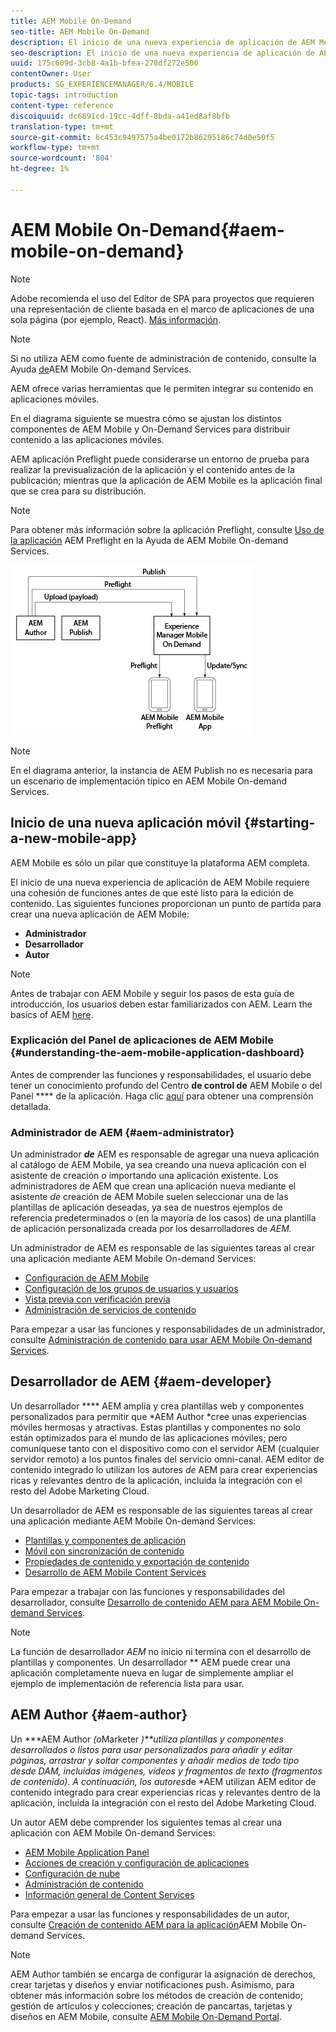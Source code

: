 ```yaml
---
title: AEM Mobile On-Demand
seo-title: AEM Mobile On-Demand
description: El inicio de una nueva experiencia de aplicación de AEM Mobile requiere una cohesión de funciones antes de que esté listo para la edición de contenido. Siga esta página para empezar a usar AEM servicios bajo demanda para dispositivos móviles.
seo-description: El inicio de una nueva experiencia de aplicación de AEM Mobile requiere una cohesión de funciones antes de que esté listo para la edición de contenido. Siga esta página para empezar a usar AEM servicios bajo demanda para dispositivos móviles.
uuid: 175c609d-3cb8-4a1b-bfea-278df272e500
contentOwner: User
products: SG_EXPERIENCEMANAGER/6.4/MOBILE
topic-tags: introduction
content-type: reference
discoiquuid: dc6891cd-19cc-4dff-8bda-a41ed8af8bfb
translation-type: tm+mt
source-git-commit: 6c453c9497575a4be0172b86295186c74d0e50f5
workflow-type: tm+mt
source-wordcount: '804'
ht-degree: 1%

---
```



# AEM Mobile On-Demand{#aem-mobile-on-demand}

>[!NOTE]
>
>Adobe recomienda el uso del Editor de SPA para proyectos que requieren una representación de cliente basada en el marco de aplicaciones de una sola página (por ejemplo, React). [Más información](/help/sites-developing/spa-overview.md).

>[!NOTE]
>
>Si no utiliza AEM como fuente de administración de contenido, consulte la Ayuda [de](https://helpx.adobe.com/digital-publishing-solution/topics.html)AEM Mobile On-demand Services.

AEM ofrece varias herramientas que le permiten integrar su contenido en aplicaciones móviles.

En el diagrama siguiente se muestra cómo se ajustan los distintos componentes de AEM Mobile y On-Demand Services para distribuir contenido a las aplicaciones móviles.

AEM aplicación Preflight puede considerarse un entorno de prueba para realizar la previsualización de la aplicación y el contenido antes de la publicación; mientras que la aplicación de AEM Mobile es la aplicación final que se crea para su distribución.

>[!NOTE]
>
>Para obtener más información sobre la aplicación Preflight, consulte [Uso de la aplicación](https://helpx.adobe.com/digital-publishing-solution/help/preflight-app.html) AEM Preflight en la Ayuda de AEM Mobile On-demand Services.

![chlimage_1-171](assets/chlimage_1-171.png)

>[!NOTE]
>
>En el diagrama anterior, la instancia de AEM Publish no es necesaria para un escenario de implementación típico en AEM Mobile On-demand Services.

## Inicio de una nueva aplicación móvil {#starting-a-new-mobile-app}

AEM Mobile es sólo un pilar que constituye la plataforma AEM completa.

El inicio de una nueva experiencia de aplicación de AEM Mobile requiere una cohesión de funciones antes de que esté listo para la edición de contenido. Las siguientes funciones proporcionan un punto de partida para crear una nueva aplicación de AEM Mobile:

* **Administrador**
* **Desarrollador**
* **Autor**

>[!NOTE]
>
>Antes de trabajar con AEM Mobile y seguir los pasos de esta guía de introducción, los usuarios deben estar familiarizados con AEM. Learn the basics of AEM [here](/help/sites-deploying/deploy.md).

### Explicación del Panel de aplicaciones de AEM Mobile {#understanding-the-aem-mobile-application-dashboard}

Antes de comprender las funciones y responsabilidades, el usuario debe tener un conocimiento profundo del Centro **de control de** AEM Mobile o del Panel **** de la aplicación. Haga clic [aquí](/help/mobile/mobile-apps-ondemand-application-dashboard.md) para obtener una comprensión detallada.

### Administrador de AEM {#aem-administrator}

Un administrador ***de*** AEM es responsable de agregar una nueva aplicación al catálogo de AEM Mobile, ya sea creando una nueva aplicación con el asistente de creación o importando una aplicación existente. Los administradores de AEM que crean una aplicación nueva mediante el asistente *de* creación de AEM Mobile suelen seleccionar una de las plantillas de aplicación deseadas, ya sea de nuestros ejemplos de referencia predeterminados o (en la mayoría de los casos) de una plantilla de aplicación personalizada creada por los desarrolladores de *AEM.*

Un administrador de AEM es responsable de las siguientes tareas al crear una aplicación mediante AEM Mobile On-demand Services:

* [Configuración de AEM Mobile](/help/mobile/aem-mobile-setup.md)
* [Configuración de los grupos de usuarios y usuarios](/help/mobile/aem-mobile-configure-users.md)
* [Vista previa con verificación previa](/help/mobile/aem-mobile-manage-ondemand-services.md)
* [Administración de servicios de contenido](/help/mobile/developing-content-services.md)

Para empezar a usar las funciones y responsabilidades de un administrador, consulte [Administración de contenido para usar AEM Mobile On-demand Services](/help/mobile/aem-mobile.md).

## Desarrollador de AEM {#aem-developer}

Un desarrollador **** AEM amplía y crea plantillas web y componentes personalizados para permitir que *AEM Author *cree unas experiencias móviles hermosas y atractivas. Estas plantillas y componentes no solo están optimizados para el mundo de las aplicaciones móviles; pero comuníquese tanto con el dispositivo como con el servidor AEM (cualquier servidor remoto) a los puntos finales del servicio omni-canal. AEM editor de contenido integrado lo utilizan los autores *de* AEM para crear experiencias ricas y relevantes dentro de la aplicación, incluida la integración con el resto del Adobe Marketing Cloud.

Un desarrollador de AEM es responsable de las siguientes tareas al crear una aplicación mediante AEM Mobile On-demand Services:

* [Plantillas y componentes de aplicación](/help/mobile/app-templates-and-components1.md)
* [Móvil con sincronización de contenido](/help/mobile/mobile-ondemand-contentsync.md)
* [Propiedades de contenido y exportación de contenido](/help/mobile/on-demand-content-properties-exporting.md)
* [Desarrollo de AEM Mobile Content Services](/help/mobile/developing-content-services.md)

Para empezar a trabajar con las funciones y responsabilidades del desarrollador, consulte [Desarrollo de contenido AEM para AEM Mobile On-demand Services](/help/mobile/aem-mobile-on-demand.md).

>[!NOTE]
>
>La función de desarrollador *AEM* no inicio ni termina con el desarrollo de plantillas y componentes. Un desarrollador ** AEM puede crear una aplicación completamente nueva en lugar de simplemente ampliar el ejemplo de implementación de referencia lista para usar.

## AEM Author {#aem-author}

Un ***AEM Author *(o*Marketer *)**utiliza plantillas y componentes desarrollados o listos para usar personalizados para añadir y editar páginas, arrastrar y soltar componentes y añadir medios de todo tipo desde DAM, incluidas imágenes, vídeos y fragmentos de texto (fragmentos de contenido). A continuación, los autores*de *AEM utilizan AEM editor de contenido integrado para crear experiencias ricas y relevantes dentro de la aplicación, incluida la integración con el resto del Adobe Marketing Cloud.

Un autor AEM debe comprender los siguientes temas al crear una aplicación con AEM Mobile On-demand Services:

* [AEM Mobile Application Panel](/help/mobile/mobile-apps-ondemand-application-dashboard.md)
* [Acciones de creación y configuración de aplicaciones](/help/mobile/mobile-apps-ondemand-application-create-configure-action.md)
* [Configuración de nube](/help/mobile/mobile-on-demand-associating-an-on-demand-app-to-cloud-configuration.md)
* [Administración de contenido](/help/mobile/mobile-apps-ondemand-manage-content-ondemand.md)
* [Información general de Content Services](/help/mobile/develop-content-as-a-service.md)

Para empezar a usar las funciones y responsabilidades de un autor, consulte [Creación de contenido AEM para la aplicación](/help/mobile/mobile-apps-ondemand.md)AEM Mobile On-demand Services.

>[!NOTE]
>
>AEM Author también se encarga de configurar la asignación de derechos, crear tarjetas y diseños y enviar notificaciones push. Asimismo, para obtener más información sobre los métodos de creación de contenido; gestión de artículos y colecciones; creación de pancartas, tarjetas y diseños en AEM Mobile, consulte [AEM Mobile On-Demand Portal](https://helpx.adobe.com/digital-publishing-solution/topics.html#dynamicpod_reference_2).

